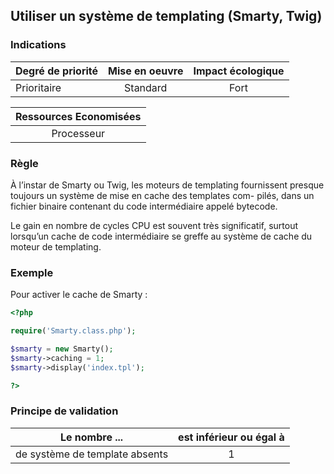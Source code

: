 ## Utiliser un système de templating (Smarty, Twig)
### Indications
| Degré de priorité |      Mise en oeuvre       |  Impact écologique    | 
|-------------------|:-------------------------:|:---------------------:|
| Prioritaire       |  Standard                 | Fort                  | 


|Ressources Economisées                                      |
|:----------------------------------------------------------:|
| Processeur |

### Règle
À l’instar de Smarty ou Twig, les moteurs de templating fournissent presque toujours un système de mise en cache des templates com- pilés, dans un fichier binaire contenant du code intermédiaire appelé bytecode.

Le gain en nombre de cycles CPU est souvent très significatif, surtout lorsqu’un cache de code intermédiaire se greffe au système de cache du moteur de templating.

### Exemple
Pour activer le cache de Smarty :
```php
<?php 

require('Smarty.class.php');

$smarty = new Smarty();
$smarty->caching = 1;
$smarty->display('index.tpl');

?>
```

### Principe de validation

| Le nombre ...     | est inférieur ou égal à   |  
|-------------------|:-------------------------:|
| de système de template absents  |  1 |
